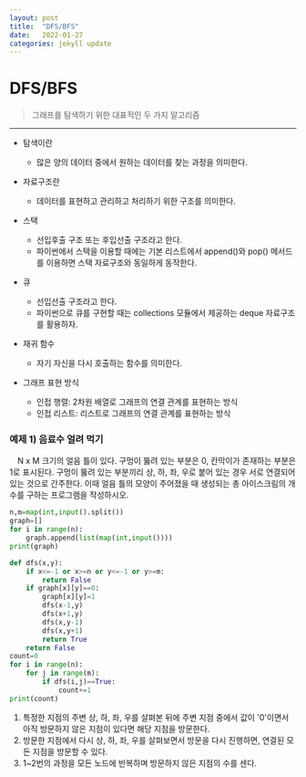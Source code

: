 ```yaml
---
layout: post
title:  "DFS/BFS"
date:   2022-01-27
categories: jekyll update
---
```

# DFS/BFS
> 그래프를 탐색하기 위한 대표적인 두 가지 알고리즘

---
+ 탐색이란
  - 많은 양의 데이터 중에서 원하는 데이터를 찾는 과정을 의미한다.

+ 자료구조란
  - 데이터를 표현하고 관리하고 처리하기 위한 구조를 의미한다.
+ 스택
  - 선입후출 구조 또는 후입선출 구조라고 한다.
  - 파이썬에서 스택을 이용할 때에는 기본 리스트에서 append()와 pop() 메서드를 이용하면 스택 자료구조와 동일하게 동작한다.
+ 큐
  - 선입선출 구조라고 한다.
  - 파이썬으로 큐를 구현할 때는 collections 모듈에서 제공하는 deque 자료구조를 활용하자.
+ 재귀 함수
  - 자기 자신을 다시 호출하는 함수를 의미한다.
+ 그래프 표현 방식
  - 인접 행렬: 2차원 배열로 그래프의 연결 관계를 표현하는 방식
  - 인접 리스트: 리스트로 그래프의 연결 관계를 표현하는 방식

### 예제 1) 음료수 얼려 먹기
 　N x M 크기의 얼음 틀이 있다. 구멍이 뚫려 있는 부분은 0, 칸막이가 존재하는 부분은 1로 표시된다. 구멍이 뚫려 있는 부분끼리 상, 하, 좌, 우로 붙어 있는 경우 서로 연결되어 있는 것으로 간주한다. 이때 얼음 틀의 모양이 주어졌을 때 생성되는 총 아이스크림의 개수를 구하는 프로그램을 작성하시오.

```python
n,m=map(int,input().split())
graph=[]
for i in range(n):
    graph.append(list(map(int,input())))
print(graph)

def dfs(x,y):
    if x<=-1 or x>=n or y<=-1 or y>=m:
        return False
    if graph[x][y]==0:
        graph[x][y]=1
        dfs(x-1,y)
        dfs(x+1,y)
        dfs(x,y-1)
        dfs(x,y+1)
        return True
    return False
count=0
for i in range(n):
    for j in range(m):
        if dfs(i,j)==True:
            count+=1
print(count)
```
1. 특정한 지점의 주변 상, 하, 좌, 우를 살펴본 뒤에 주변 지점 중에서 값이 '0'이면서 아직 방문하지 않은 지점이 있다면 해당 지점을 방문한다.
2. 방문한 지점에서 다시 상, 하, 좌, 우를 살펴보면서 방문을 다시 진행하면, 연결된 모든 지점을 방문할 수 있다.
3. 1~2번의 과정을 모든 노드에 반복하며 방문하지 않은 지점의 수를 센다.
